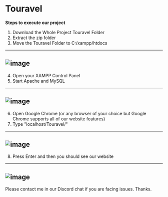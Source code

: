 # Touravel

**Steps to execute our project**
1. Download the Whole Project Touravel Folder
2. Extract the zip folder
3. Move the Touravel Folder to C:/xampp/htdocs
--------------------------
![image](https://user-images.githubusercontent.com/71628557/164646794-b1fafc55-c155-4508-9494-c78aa459c772.png)
-------------------------
4. Open your XAMPP Control Panel
5. Start Apache and MySQL
--------------------------
![image](https://user-images.githubusercontent.com/71628557/164647273-1287c371-a27d-4b26-b389-5bbb37beeadf.png)
--------------------------
6. Open Google Chrome (or any browser of your choice but Google Chrome supports all of our website features)
7. Type "localhost/Touravel/"
--------------------------
![image](https://user-images.githubusercontent.com/71628557/164648149-bda97a7b-0bd5-47d4-b3c8-66bf8fd67883.png)
--------------------------
8. Press Enter and then you should see our website
--------------------------
![image](https://user-images.githubusercontent.com/71628557/164648285-aca4666e-becc-4a90-991c-be870ebea120.png)
--------------------------


Please contact me in our Discord chat if you are facing issues. Thanks.
